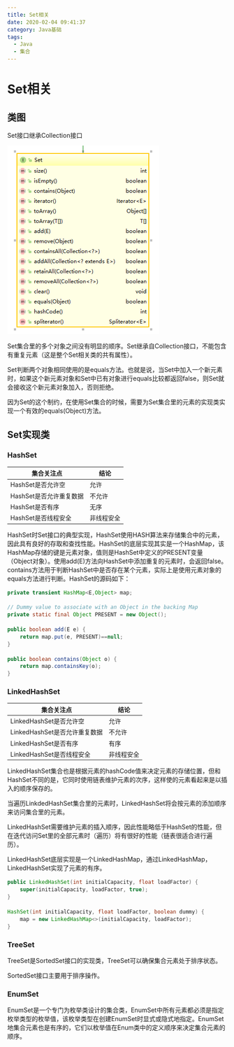 ```yaml
---
title: Set相关
date: 2020-02-04 09:41:37
category: Java基础
tags: 
  - Java
  - 集合
---
```


# Set相关

## 类图

Set接口继承Collection接口

![Set类图](/images/Set相关/Set类图.png)

Set集合里的多个对象之间没有明显的顺序。Set继承自Collection接口，不能包含有重复元素（这是整个Set相关类的共有属性）。

Set判断两个对象相同使用的是equals方法。也就是说，当Set中加入一个新元素时，如果这个新元素对象和Set中已有对象进行equals比较都返回false，则Set就会接收这个新元素对象加入，否则拒绝。

因为Set的这个制约，在使用Set集合的时候，需要为Set集合里的元素的实现类实现一个有效的equals(Object)方法。

## Set实现类

### HashSet

|集合关注点|结论|
|---|---|
|HashSet是否允许空|允许|
|HashSet是否允许重复数据|不允许|
|HashSet是否有序|无序|
|HashSet是否线程安全|非线程安全|

HashSet时Set接口的典型实现，HashSet使用HASH算法来存储集合中的元素，因此具有良好的存取和查找性能。HashSet的底层实现其实是一个HashMap，该HashMap存储的键是元素对象，值则是HashSet中定义的PRESENT变量（Object对象）。使用add(E)方法向HashSet中添加重复的元素时，会返回false。contains方法用于判断HashSet中是否存在某个元素，实际上是使用元素对象的equals方法进行判断。HashSet的源码如下：

```Java
private transient HashMap<E,Object> map;

// Dummy value to associate with an Object in the backing Map
private static final Object PRESENT = new Object();

public boolean add(E e) {
    return map.put(e, PRESENT)==null;
}

public boolean contains(Object o) {
    return map.containsKey(o);
}
```

### LinkedHashSet

|集合关注点|结论|
|---|---|
|LinkedHashSet是否允许空|允许|
|LinkedHashSet是否允许重复数据|不允许|
|LinkedHashSet是否有序|有序|
|LinkedHashSet是否线程安全|非线程安全|

LinkedHashSet集合也是根据元素的hashCode值来决定元素的存储位置，但和HashSet不同的是，它同时使用链表维护元素的次序，这样使的元素看起来是以插入的顺序保存的。

当遍历LinkdedHashSet集合里的元素时，LinkedHashSet将会按元素的添加顺序来访问集合里的元素。

LinkedHashSet需要维护元素的插入顺序，因此性能略低于HashSet的性能，但在迭代访问Set里的全部元素时（遍历）将有很好的性能（链表很适合进行遍历）。

LinkedHashSet底层实现是一个LinkedHashMap，通过LinkedHashMap，LinkedHashSet实现了元素的有序。

```Java
public LinkedHashSet(int initialCapacity, float loadFactor) {
    super(initialCapacity, loadFactor, true);
}

HashSet(int initialCapacity, float loadFactor, boolean dummy) {
    map = new LinkedHashMap<>(initialCapacity, loadFactor);
}
```

### TreeSet

TreeSet是SortedSet接口的实现类，TreeSet可以确保集合元素处于排序状态。

SortedSet接口主要用于排序操作。

### EnumSet

EnumSet是一个专门为枚举类设计的集合类，EnumSet中所有元素都必须是指定枚举类型的枚举值，该枚举类型在创建EnumSet时显式或隐式地指定。EnumSet地集合元素也是有序的，它们以枚举值在Enum类中的定义顺序来决定集合元素的顺序。